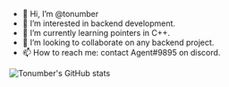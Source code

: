 - 👋 Hi, I’m @tonumber 
- 👀 I’m interested in backend development.
- 🌱 I’m currently learning pointers in C++.
- 💞️ I’m looking to collaborate on any backend project.
- 📫 How to reach me: contact Agent#9895 on discord.

![Tonumber's GitHub stats](https://github-readme-stats.vercel.app/api?username=tonumber&show_icons=true&theme=radical)
